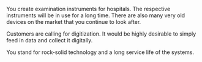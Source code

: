 You create examination instruments for hospitals. The respective instruments will be in use for a long time. There are also many very old devices on the market that you continue to look after.

Customers are calling for digitization. It would be highly desirable to simply feed in data and collect it digitally.

You stand for rock-solid technology and a long service life of the systems.
